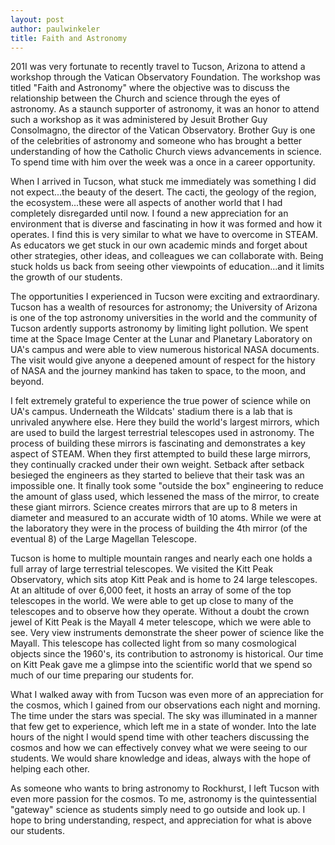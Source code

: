 ```yaml
---
layout: post
author: paulwinkeler
title: Faith and Astronomy
---
```

201I was very fortunate to recently travel to Tucson, Arizona to attend a workshop through the Vatican Observatory Foundation.  The workshop was titled "Faith and Astronomy" where the objective was to discuss the relationship between the Church and science through the eyes of astronomy.  As a staunch supporter of astronomy, it was an honor to attend such a workshop as it was administered by Jesuit Brother Guy Consolmagno, the director of the Vatican Observatory.  Brother Guy is one of the celebrities of astronomy and someone who has brought a better understanding of how the Catholic Church views advancements in science.  To spend time with him over the week was a once in a career opportunity.  

When I arrived in Tucson, what stuck me immediately was something I did not expect...the beauty of the desert.  The cacti, the geology of the region, the ecosystem...these were all aspects of another world that I had completely disregarded until now.  I found a new appreciation for an environment that is diverse and fascinating in how it was formed and how it operates.  I find this is very similar to what we have to overcome in STEAM.  As educators we get stuck in our own academic minds and forget about other strategies, other ideas, and colleagues we can collaborate with.  Being stuck holds us back from seeing other viewpoints of education...and it limits the growth of our students.  

The opportunities I experienced in Tucson were exciting and extraordinary.  Tucson has a wealth of resources for astronomy; the University of Arizona is one of the top astronomy universities in the world and the community of Tucson ardently supports astronomy by limiting light pollution.  We spent time at the Space Image Center at the Lunar and Planetary Laboratory on UA's campus and were able to view numerous historical NASA documents.  The visit would give anyone a deepened amount of respect for the history of NASA and the journey mankind has taken to space, to the moon, and beyond.  

I felt extremely grateful to experience the true power of science while on UA's campus.  Underneath the Wildcats' stadium there is a lab that is unrivaled anywhere else.  Here they build the world's largest mirrors, which are used to build the largest terrestrial telescopes used in astronomy.  The process of building these mirrors is fascinating and demonstrates a key aspect of STEAM.  When they first attempted to build these large mirrors, they continually cracked under their own weight.  Setback after setback besieged the engineers as they started to believe that their task was an impossible one.  It finally took some "outside the box" engineering to reduce the amount of glass used, which lessened the mass of the mirror, to create these giant mirrors.  Science creates mirrors that are up to 8 meters in diameter and measured to an accurate width of 10 atoms.  While we were at the laboratory they were in the process of building the 4th mirror (of the eventual 8) of the Large Magellan Telescope.

Tucson is home to multiple mountain ranges and nearly each one holds a full array of large terrestrial telescopes.  We visited the Kitt Peak Observatory, which sits atop Kitt Peak and is home to 24 large telescopes.  At an altitude of over 6,000 feet, it hosts an array of some of the top telescopes in the world.  We were able to get up close to many of the telescopes and to observe how they operate.  Without a doubt the crown jewel of Kitt Peak is the Mayall 4 meter telescope, which we were able to see.  Very view instruments demonstrate the sheer power of science like the Mayall.  This telescope has collected light from so many cosmological objects since the 1960's, its contribution to astronomy is historical.  Our time on Kitt Peak gave me a glimpse into the scientific world that we spend so much of our time preparing our students for.

What I walked away with from Tucson was even more of an appreciation for the cosmos, which I gained from our observations each night and morning.  The time under the stars was special.  The sky was illuminated in a manner that few get to experience, which left me in a state of wonder.  Into the late hours of the night I would spend time with other teachers discussing the cosmos and how we can effectively convey what we were seeing to our students.  We would share knowledge and ideas, always with the hope of helping each other.  

As someone who wants to bring astronomy to Rockhurst, I left Tucson with even more passion for the cosmos.  To me, astronomy is the quintessential "gateway" science as students simply need to go outside and look up.  I hope to bring understanding, respect, and appreciation for what is above our students. 